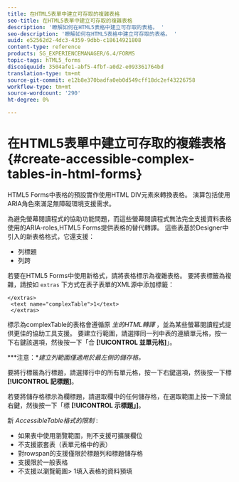 ```yaml
---
title: 在HTML5表單中建立可存取的複雜表格
seo-title: 在HTML5表單中建立可存取的複雜表格
description: '瞭解如何在HTML5表格中建立可存取的表格。 '
seo-description: '瞭解如何在HTML5表格中建立可存取的表格。 '
uuid: e52562d2-4dc3-4359-9dbb-c18614921808
content-type: reference
products: SG_EXPERIENCEMANAGER/6.4/FORMS
topic-tags: hTML5_forms
discoiquuid: 3504afe1-abf5-4fbf-a0d2-e093361764bd
translation-type: tm+mt
source-git-commit: e12b8e370badfa0eb0d549cff18dc2ef43226758
workflow-type: tm+mt
source-wordcount: '290'
ht-degree: 0%

---
```



# 在HTML5表單中建立可存取的複雜表格 {#create-accessible-complex-tables-in-html-forms}

HTML5 Forms中表格的預設實作使用HTML DIV元素來轉換表格。 演算包括使用ARIA角色來滿足無障礙環境支援需求。

為避免螢幕閱讀程式的協助功能問題，而這些螢幕閱讀程式無法完全支援資料表格使用的ARIA-roles,HTML5 Forms提供表格的替代轉譯。 這些表基於Designer中引入的新表格格式，它還支援：

* 列標題
* 列跨

若要在HTML5 Forms中使用新格式，請將表格標示為複雜表格。 要將表標籤為複雜，請按如 `extras` 下方式在表子表單的XML源中添加標籤：

```
</extras>
 <text name="complexTable">1</text>
 </extras>
```

標示為complexTable的表格會遵循原 *生的HTML轉譯* ，並為某些螢幕閱讀程式提供更佳的協助工具支援。  要建立行範圍，請選擇同一列中表的連續單元格，按一下右鍵該選項，然後按一下「合 **[!UICONTROL 並單元格]**」。

***注意：**建立列範圍僅適用於最左側的儲存格。*

要將行標籤為行標題，請選擇行中的所有單元格，按一下右鍵選項，然後按一下標 **[!UICONTROL 記標題]**。

若要將儲存格標示為欄標題，請選取欄中的任何儲存格，在選取範圍上按一下滑鼠右鍵，然後按一下「標 **[!UICONTROL 示標題」]**。

新 *AccessibleTable格式的限制* :

* 如果表中使用瀏覽範圍，則不支援可擴展欄位
* 不支援嵌套表（表單元格中的表）
* 對rowspan的支援僅限於標題列和標題儲存格
* 支援限於一般表格
* 不支援以瀏覽範圍> 1填入表格的資料預填

